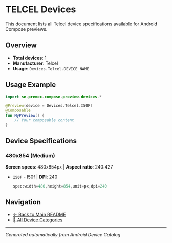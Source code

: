 # TELCEL Devices

This document lists all Telcel device specifications available for Android Compose previews.

## Overview

- **Total devices**: 1
- **Manufacturer**: Telcel
- **Usage**: `Devices.Telcel.DEVICE_NAME`

## Usage Example

```kotlin
import se.premex.compose.preview.devices.*

@Preview(device = Devices.Telcel.I50F)
@Composable
fun MyPreview() {
    // Your composable content
}
```

## Device Specifications

### 480x854 (Medium)

**Screen specs**: 480x854px | **Aspect ratio**: 240:427

- **`I50F`** - I50f | **DPI**: 240
  ```kotlin
  spec:width=480,height=854,unit=px,dpi=240
  ```

## Navigation

- [← Back to Main README](../../README.md)
- [📱 All Device Categories](../README.md)

---
*Generated automatically from Android Device Catalog*

